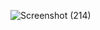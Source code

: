 ![Screenshot (214)](https://user-images.githubusercontent.com/100953845/163423864-81ce4f29-26df-4e18-b322-1a0a941098fb.png)
